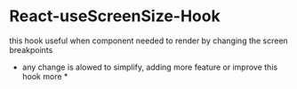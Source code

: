 # React-useScreenSize-Hook
this hook useful when component needed to render by changing the screen breakpoints

* any change is alowed to simplify, adding more feature or improve this hook more *
